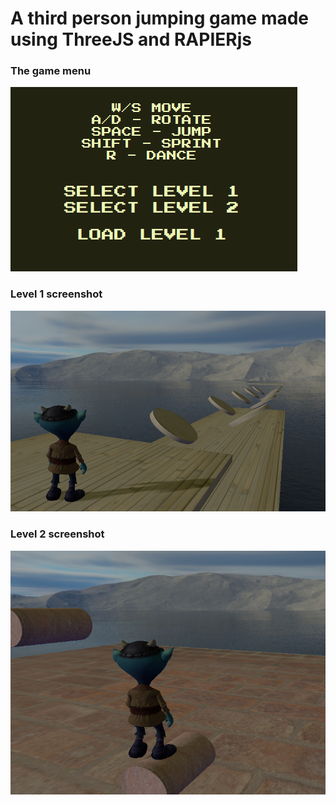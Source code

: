 # A third person jumping game made using ThreeJS and RAPIERjs

### The game menu 
![Alt text](/scs/gamestart.png?raw=true "Game Load")

### Level 1 screenshot 
![Alt text](/scs/level1.png?raw=true "Game Load")

### Level 2 screenshot 
![Alt text](/scs/level2.png?raw=true "Game Load")